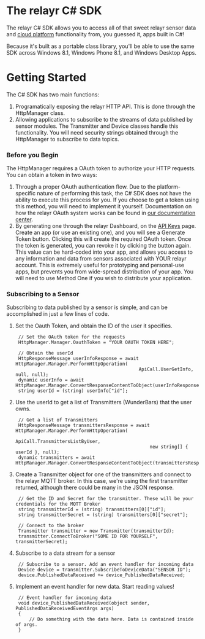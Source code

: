 # The relayr C# SDK

The relayr C# SDK allows you to access all of that sweet relayr sensor data and [cloud platform](https://developer.relayr.io/documents/Welcome/Platform) functionality from, you guessed it, apps built in C#!

Because it's built as a portable class library, you'll be able to use the same SDK across Windows 8.1, Windows Phone 8.1, and Windows Desktop Apps.

# Getting Started

The C# SDK has two main functions: 

1. Programatically exposing the relayr HTTP API. This is done through the HttpManager class.
2. Allowing applications to subscribe to the streams of data published by sensor modules. The Transmitter and Device classes handle this functionality. You will need security strings obtained through the HttpManager to subscribe to data topics.

### Before you Begin

The HttpManager requires a OAuth token to authorize your HTTP requests. You can obtain a token in two ways:

1. Through a proper OAuth authentication flow. Due to the platform-specific nature of performing this task, the C# SDK does not have the ability to execute this process for you. If you choose to get a token using this method, you will need to implement it yourself. Documentation on how the relayr OAuth system works can be found in [our documentation center](https://developer.relayr.io/documents/Welcome/OAuthReference).
2. By generating one through the relayr Dashboard, on the [API Keys](https://developer.relayr.io/dashboard/apps/myApps) page. Create an app (or use an existing one), and you will see a Generate Token button. Clicking this will create the required OAuth token. Once the token is generated, you can revoke it by clicking the button again. This value can be hard-coded into your app, and allows you access to any information and data from sensors associated with YOUR relayr account. This is extremely useful for prototyping and personal-use apps, but prevents you from wide-spread distribution of your app. You will need to use Method One if you wish to distribute your application.

### Subscribing to a Sensor

Subscribing to data published by a sensor is simple, and can be accomplished in just a few lines of code.

1. Set the Oauth Token, and obtain the ID of the user it specifies.

        // Set the OAuth token for the requests
        HttpManager.Manager.OauthToken = "YOUR OAUTH TOKEN HERE";
            
        // Obtain the userId
        HttpResponseMessage userInfoResponse = await HttpManager.Manager.PerformHttpOperation(
                                                    ApiCall.UserGetInfo, null, null);
        dynamic userInfo = await HttpManager.Manager.ConvertResponseContentToObject(userInfoResponse);
        string userId = (string) userInfo["id"];

2. Use the userId to get a list of Transmitters (WunderBars) that the user owns.

        // Get a list of Transmitters
        HttpResponseMessage transmittersResponse = await HttpManager.Manager.PerformHttpOperation(
                                                        ApiCall.TransmittersListByUser,
                                                        new string[] { userId }, null);
        dynamic transmitters = await HttpManager.Manager.ConvertResponseContentToObject(transmittersResponse);

3. Create a Transmitter object for one of the transmitters and connect to the relayr MQTT broker. In this case, we're using the first transmitter returned, although there could be many in the JSON response.

        // Get the ID and Secret for the transmitter. These will be your credentials for the MQTT Broker
        string transmitterId = (string) transmitters[0]["id"];
        string transmitterSecret = (string) transmitters[0]["secret"];
        
        // Connect to the broker
        Transmitter transmitter = new Transmitter(transmitterId);
        transmitter.ConnectToBroker("SOME ID FOR YOURSELF", transmitterSecret);

4. Subscribe to a data stream for a sensor

        // Subscribe to a sensor. Add an event handler for incoming data
        Device device = transmitter.SubscribeToDeviceData("SENSOR ID");
        device.PublishedDataReceived += device_PublishedDataReceived;

5. Implement an event handler for new data. Start reading values!

        // Event handler for incoming data
        void device_PublishedDataReceived(object sender, PublishedDataReceivedEventArgs args)
        {
            // Do something with the data here. Data is contained inside of args.
        }
